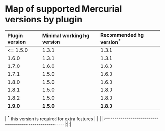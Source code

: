 # Map of supported Mercurial versions by plugin #

| **Plugin version** | **Minimal working hg version** | **Recommended hg version<sup>*</sup>** |
|:-------------------|:-------------------------------|:---------------------------------------|
| <= 1.5.0 | 1.3.1 | 1.3.1 |
| 1.6.0 | 1.3.1 | 1.3.1 |
| 1.7.0 | 1.6.0 | 1.6.0 |
| 1.7.1 | 1.5.0 | 1.6.0 |
| 1.8.0 | 1.5.0 | 1.6.0 |
| 1.8.1 | 1.5.0 | 1.8.0 |
| 1.8.2 | 1.5.0 | 1.8.0 |
| **1.9.0** | **1.5.0** | **1.8.0** |

| <sup>*</sup> this version is required for extra features | | |
|:---------------------------------------------------------|:|:|
